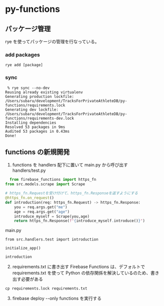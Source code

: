 # py-functions

## パッケージ管理

rye を使ってパッケージの管理を行なっている。

### add packages

```
rye add [package]
```

### sync

```
 % rye sync --no-dev
Reusing already existing virtualenv
Generating production lockfile: /Users/subaru/development/TracksForPrivateAthleteDB/py-functions/requirements.lock
Generating dev lockfile: /Users/subaru/development/TracksForPrivateAthleteDB/py-functions/requirements-dev.lock
Installing dependencies
Resolved 53 packages in 9ms
Audited 53 packages in 0.43ms
Done!
```

## functions の新規開発

1. functions を handlers 配下に置いて main.py から呼び出す
   handlers/test.py

```python
  from firebase_functions import https_fn
from src.models.scrape import Scrape

# https_fn.Requestを受け付けて、https_fn.Responseを返すようにする
@https_fn.on_request()
def introduction(req: https_fn.Request) -> https_fn.Response:
    you = req.args.get("me")
    age = req.args.get("age")
    introduce_myself = Scrape(you,age)
    return https_fn.Response(f"{introduce_myself.introduce()}")
```

main.py

```
from src.handlers.test import introduction

initialize_app()

introduction
```

2. requirements.txt に書き出す
   Firebase Functions は、デフォルトで requirements.txt を使って Python の依存関係を解決しているのため、書き出す必要がある

```
cp requirements.lock requirements.txt
```

3. firebase deploy --only functions を実行する
